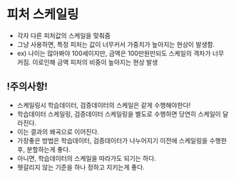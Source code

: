 # 피처 스케일링
- 각자 다른 피처값의 스케일을 맞춰줌
- 그냥 사용하면, 특정 피처는 값이 너무커서 가중치가 높아지는 현상이 발생함.
- ex) 나이는 많아봐야 100세이지만, 금액은 100만원만되도 스케일의 격차가 너무 커짐. 이로인해 금액 피처의 비중이 높아지는 현상 발생

## !주의사항!
- 스케일링시 학습데이터, 검증데이터의 스케일은 같게 수행해야한다!
- 학습데이터 스케일링, 검증데이터 스케일링을 별도로 수행하면 당연히 스케일이 달라진다.
- 이는 결과의 왜곡으로 이어진다.
- 가장좋은 방법은 학습데이터, 검증데이터가 나누어지기 이전에 스케일링을 수행한후, 분할하는게 좋다.
- 아니면, 학습데이터의 스케일을 따라가도 되기는 하다.
- 헷갈리지 않는 기준을 하나 정하고 지키는게 좋다.


